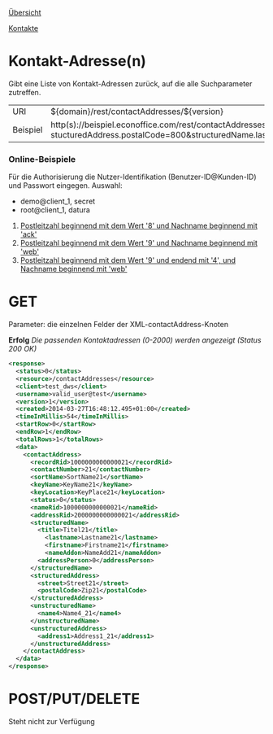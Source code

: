 [Übersicht](../..)

[Kontakte](../)

# Kontakt-Adresse(n)
Gibt eine Liste von Kontakt-Adressen zurück, auf die alle Suchparameter zutreffen.

<table>
<tr><td>URI</td><td>${domain}/rest/contactAddresses/${version}</td></tr>
<tr><td>Beispiel</td><td>http(s)://beispiel.econoffice.com/rest/contactAddresses/1?stucturedAddress.postalCode=800&structuredName.lastname=Me</td></tr>
</table>

### Online-Beispiele

Für die Authorisierung die Nutzer-Identifikation (Benutzer-ID@Kunden-ID) und Passwort eingegen. Auswahl:

- demo@client_1, secret
- root@client_1, datura

1. [Postleitzahl beginnend mit dem Wert '8' und Nachname beginnend mit 'ack'](http://dws.econoffice.ch/rest/contactAddresses/1?structuredAddress.postalCode=8&structuredName.lastname=Ack)
2. [Postleitzahl beginnend mit dem Wert '9' und Nachname beginnend mit 'web'](http://dws.econoffice.ch/rest/contactAddresses/1?structuredAddress.postalCode=9&structuredName.lastname=Web)
3. [Postleitzahl beginnend mit dem Wert '9' und endend mit '4', und Nachname beginnend mit 'web'](http://dws.econoffice.ch/rest/contactAddresses/1?structuredAddress.postalCode=9__4&structuredName.lastname=Web)



# GET
Parameter: die einzelnen Felder der XML-contactAddress-Knoten 

**Erfolg** *Die passenden Kontaktadressen (0-2000) werden angezeigt (Status 200 OK)*
```xml
<response>
  <status>0</status>
  <resource>/contactAddresses</resource>
  <client>test_dws</client>
  <username>valid_user@test</username>
  <version>1</version>
  <created>2014-03-27T16:48:12.495+01:00</created>
  <timeInMillis>54</timeInMillis>
  <startRow>0</startRow>
  <endRow>1</endRow>
  <totalRows>1</totalRows>
  <data>
    <contactAddress>
      <recordRid>1000000000000021</recordRid>
      <contactNumber>21</contactNumber>
      <sortName>SortName21</sortName>
      <keyName>KeyName21</keyName>
      <keyLocation>KeyPlace21</keyLocation>
      <status>0</status>
      <nameRid>1000000000000021</nameRid>
      <addressRid>2000000000000021</addressRid>
      <structuredName>
        <title>Titel21</title>
          <lastname>Lastname21</lastname>
          <firstname>Firstname21</firstname>
          <nameAddon>NameAdd21</nameAddon>
        <addressPerson>0</addressPerson>
      </structuredName>
      <structuredAddress>
        <street>Street21</street>
        <postalCode>Zip21</postalCode>
      </structuredAddress>
      <unstructuredName>
        <name4>Name4_21</name4>
      </unstructuredName>
      <unstructuredAddress>
        <address1>Address1_21</address1>
      </unstructuredAddress>
    </contactAddress>
  </data>
</response>
```

# POST/PUT/DELETE
Steht nicht zur Verfügung
